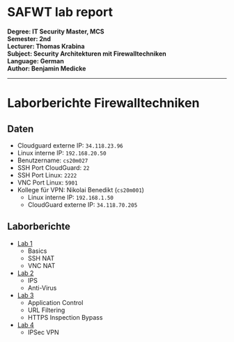 # SAFWT lab report

**Degree: IT Security Master, MCS**<br>
**Semester: 2nd**<br>
**Lecturer: Thomas Krabina**<br>
**Subject: Security Architekturen mit Firewalltechniken**<br>
**Language: German**<br>
**Author: Benjamin Medicke**


---

# Laborberichte Firewalltechniken

## Daten

* Cloudguard externe IP: `34.118.23.96`
* Linux interne IP: `192.168.20.50`
* Benutzername: `cs20m027`
* SSH Port CloudGuard: `22`
* SSH Port Linux: `2222`
* VNC Port Linux: `5901`
* Kollege für VPN: Nikolai Benedikt (`cs20m001`)
  * Linux interne IP: `192.168.1.50`
  * CloudGuard externe IP: `34.118.70.205`

## Laborberichte

* [Lab 1](lab1.md)
  * Basics
  * SSH NAT
  * VNC NAT
* [Lab 2](lab2.md)
  * IPS
  * Anti-Virus
* [Lab 3](lab3.md)
  * Application Control
  * URL Filtering
  * HTTPS Inspection Bypass
* [Lab 4](lab4.md)
  * IPSec VPN
